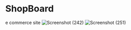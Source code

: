 # ShopBoard
e commerce site
![Screenshot (242)](https://github.com/suyash-chouhan/ShopBoard/assets/152476567/bf7a99bf-4a82-42a5-af08-9dbd663e29cd)
![Screenshot (251)](https://github.com/suyash-chouhan/ShopBoard/assets/152476567/48211959-07d4-4655-8271-5370f9f6a03e)

